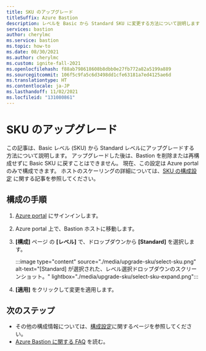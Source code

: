```yaml
---
title: SKU のアップグレード
titleSuffix: Azure Bastion
description: レベルを Basic から Standard SKU に変更する方法について説明します。
services: bastion
author: cherylmc
ms.service: bastion
ms.topic: how-to
ms.date: 08/30/2021
ms.author: cherylmc
ms.custom: ignite-fall-2021
ms.openlocfilehash: f88ab798618608b8dbb0e27fb772a82a5199a889
ms.sourcegitcommit: 106f5c9fa5c6d3498dd1cfe63181a7ed4125ae6d
ms.translationtype: HT
ms.contentlocale: ja-JP
ms.lasthandoff: 11/02/2021
ms.locfileid: "131080861"
---
```

# <a name="upgrade-a-sku"></a>SKU のアップグレード

この記事は、Basic レベル (SKU) から Standard レベルにアップグレードする方法について説明します。 アップグレードした後は、Bastion を削除または再構成せずに Basic SKU に戻すことはできません。 現在、この設定は Azure portal のみで構成できます。 ホストのスケーリングの詳細については、[SKU の構成設定](configuration-settings.md#skus) に関する記事を参照してください。 

## <a name="configuration-steps"></a>構成の手順

1. [Azure portal](https://ms.portal.azure.com) にサインインします。
1. Azure portal 上で、Bastion ホストに移動します。
1. **[構成]** ページ の **[レベル]** で、ドロップダウンから **[Standard]** を選択します。

   :::image type="content" source="./media/upgrade-sku/select-sku.png" alt-text="[Standard] が選択された、レベル選択ドロップダウンのスクリーンショット。" lightbox="./media/upgrade-sku/select-sku-expand.png":::

1. **[適用]** をクリックして変更を適用します。

## <a name="next-steps"></a>次のステップ

* その他の構成情報については、[構成設定](configuration-settings.md)に関するページを参照してください。
* [Azure Bastion に関する FAQ](bastion-faq.md) を読む。
